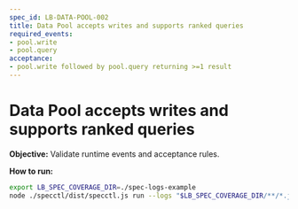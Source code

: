 ```yaml
---
spec_id: LB-DATA-POOL-002
title: Data Pool accepts writes and supports ranked queries
required_events:
- pool.write
- pool.query
acceptance:
- pool.write followed by pool.query returning >=1 result
---
```


# Data Pool accepts writes and supports ranked queries

**Objective:** Validate runtime events and acceptance rules.

**How to run:**
```bash
export LB_SPEC_COVERAGE_DIR=./spec-logs-example
node ./specctl/dist/specctl.js run --logs "$LB_SPEC_COVERAGE_DIR/**/*.jsonl" --specs "./SPEC/features/LB-DATA-POOL-002.spec.md"
```
